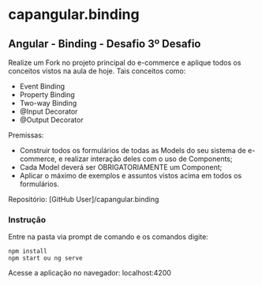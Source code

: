 # capangular.binding

## Angular - Binding - Desafio 3º Desafio

Realize um Fork no projeto principal do e-commerce e aplique todos os conceitos vistos na aula de hoje. Tais conceitos como:

- Event Binding
- Property Binding
- Two-way Binding
- @Input Decorator
- @Output Decorator

Premissas:
- Construir todos os formulários de todas as Models do seu sistema de e-commerce, e realizar interação deles com o uso de Components;
- Cada Model deverá ser OBRIGATORIAMENTE um Component;
- Aplicar o máximo de exemplos e assuntos vistos acima em todos os formulários.

Repositório:
[GitHub User]/capangular.binding


### Instrução

Entre na pasta via prompt de comando e os comandos digite:

```
npm install
npm start ou ng serve
```

Acesse a aplicação no navegador: localhost:4200

